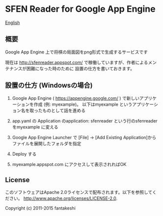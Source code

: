 # SFEN Reader for Google App Engine

[English](README.md)

## 概要

Google App Engine 上で将棋の局面図をpng形式で生成するサービスです

現在は
http://sfenreader.appspot.com/
で稼働していますが、作者によるメンテナンスが困難になった時のために
設置の仕方を書いておきます。

## 設置の仕方 (Windowsの場合)

1. Google App Engine ( https://appengine.google.com/ ) で新しいアプリケーションを作成 (例: myexample)。
以下はmyexample というアプリケーション名を取ったものとして話を進める

1. app.yaml の Application のapplication: sfenreader という行のsfenreaderをmyexample に変える

1. Google App Engine Launcher で [File] -> [Add Existing Application]からファイルを展開したフォルダを指定

1. Deploy する

1. myexample.appspot.com にアクセスして表示されればOK

## License

このソフトウェアはApache 2.0ライセンスで配布されます。以下を参照してください。
http://www.apache.org/licenses/LICENSE-2.0.

Copyright (c) 2011-2015 fantakeshi
